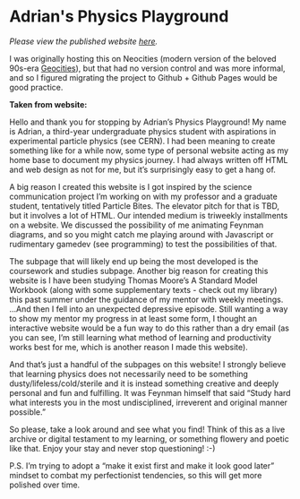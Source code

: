# Adrian's Physics Playground

*Please view the published website [here](https://scribblekibble.github.io/).*

I was originally hosting this on Neocities (modern version of the beloved 90s-era [Geocities](https://geocities.restorativland.org/)), but that had no version control and was more informal, and so I figured migrating the project to Github + Github Pages would be good practice.

**Taken from website:**

Hello and thank you for stopping by Adrian’s Physics Playground! My name is Adrian, a third-year undergraduate physics student with aspirations in experimental particle physics (see CERN). I had been meaning to create something like for a while now, some type of personal website acting as my home base to document my physics journey. I had always written off HTML and web design as not for me, but it’s surprisingly easy to get a hang of.

A big reason I created this website is I got inspired by the science communication project I’m working on with my professor and a graduate student, tentatively titled Particle Bites. The elevator pitch for that is TBD, but it involves a lot of HTML. Our intended medium is triweekly installments on a website. We discussed the possibility of me animating Feynman diagrams, and so you might catch me playing around with Javascript or rudimentary gamedev (see programming) to test the possibilities of that.

The subpage that will likely end up being the most developed is the coursework and studies subpage. Another big reason for creating this website is I have been studying Thomas Moore’s A Standard Model Workbook (along with some supplementary texts - check out my library) this past summer under the guidance of my mentor with weekly meetings. …And then I fell into an unexpected depressive episode. Still wanting a way to show my mentor my progress in at least some form, I thought an interactive website would be a fun way to do this rather than a dry email (as you can see, I’m still learning what method of learning and productivity works best for me, which is another reason I made this website).

And that’s just a handful of the subpages on this website! I strongly believe that learning physics does not necessarily need to be something dusty/lifeless/cold/sterile and it is instead something creative and deeply personal and fun and fulfilling. It was Feynman himself that said “Study hard what interests you in the most undisciplined, irreverent and original manner possible.”

So please, take a look around and see what you find! Think of this as a live archive or digital testament to my learning, or something flowery and poetic like that. Enjoy your stay and never stop questioning! :-)

P.S. I’m trying to adopt a “make it exist first and make it look good later” mindset to combat my perfectionist tendencies, so this will get more polished over time.
